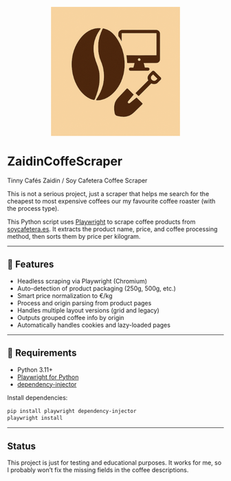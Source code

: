 
<p align="center">
  <img src="logo.png" alt="Logo del proyecto" width="300">
</p>

# ZaidinCoffeScraper
Tinny Cafés Zaidin / Soy Cafetera Coffee Scraper

This is not a serious project, just a scraper that helps me search for the cheapest to most expensive coffees our my favourite coffee roaster (with the process type).

This Python script uses [Playwright](https://playwright.dev/python/) to scrape coffee products from [soycafetera.es](https://www.soycafetera.es/tienda/). It extracts the product name, price, and coffee processing method, then sorts them by price per kilogram.

---

## 🚀 Features

- Headless scraping via Playwright (Chromium)
- Auto-detection of product packaging (250g, 500g, etc.)
- Smart price normalization to €/kg
- Process and origin parsing from product pages
- Handles multiple layout versions (grid and legacy)
- Outputs grouped coffee info by origin
- Automatically handles cookies and lazy-loaded pages

---

## 🧰 Requirements

- Python 3.11+
- [Playwright for Python](https://playwright.dev/python/)
- [dependency-injector](https://python-dependency-injector.ets-labs.org/)

Install dependencies:

```bash
pip install playwright dependency-injector
playwright install
```
---

## Status

This project is just for testing and educational purposes. It works for me, so I probably won’t fix the missing fields in the coffee descriptions.